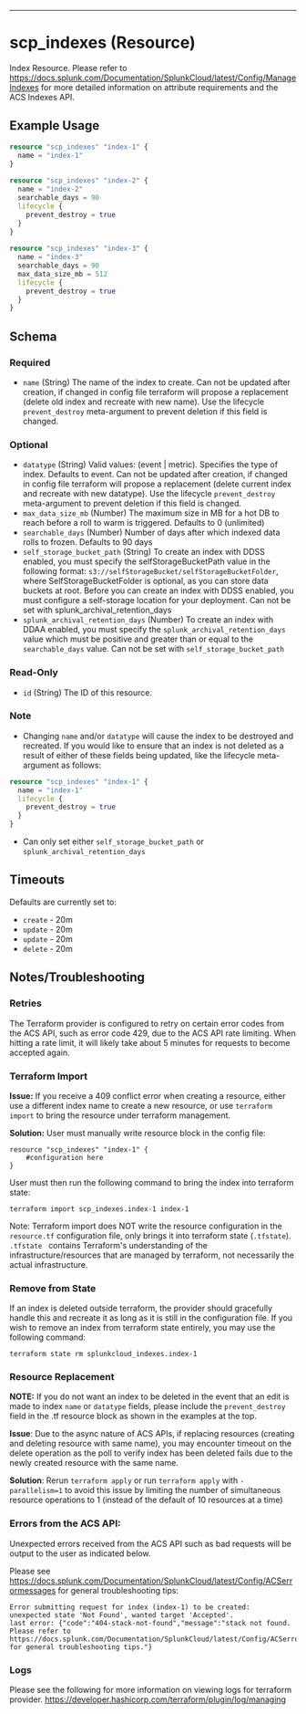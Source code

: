 --- 

# scp_indexes (Resource)

Index Resource. Please refer to https://docs.splunk.com/Documentation/SplunkCloud/latest/Config/ManageIndexes for more detailed information on attribute requirements and the ACS Indexes API.

## Example Usage

```terraform
resource "scp_indexes" "index-1" {
  name = "index-1"
}
 
resource "scp_indexes" "index-2" {
  name = "index-2"
  searchable_days = 90
  lifecycle {
    prevent_destroy = true
  }
}
 
resource "scp_indexes" "index-3" {
  name = "index-3"
  searchable_days = 90
  max_data_size_mb = 512
  lifecycle {
    prevent_destroy = true
  }
}
```

## Schema

### Required

- `name` (String) The name of the index to create. Can not be updated after creation, if changed in config file terraform will propose a replacement (delete old index and recreate with new name). Use the lifecycle `prevent_destroy` meta-argument to prevent deletion if this field is changed.

### Optional

-  `datatype` (String) Valid values: (event | metric). Specifies the type of index. Defaults to event. Can not be updated after creation, if changed in config file terraform will propose a replacement (delete current index and recreate with new datatype). Use the lifecycle `prevent_destroy` meta-argument to prevent deletion if this field is changed. 
-  `max_data_size_mb` (Number) The maximum size in MB for a hot DB to reach before a roll to warm is triggered. Defaults to 0 (unlimited)
-  `searchable_days` (Number) Number of days after which indexed data rolls to frozen. Defaults to 90 days
-  `self_storage_bucket_path` (String) To create an index with DDSS enabled, you must specify the selfStorageBucketPath value in the following format: `s3://selfStorageBucket/selfStorageBucketFolder`, where SelfStorageBucketFolder is optional, as you can store data buckets at root. Before you can create an index with DDSS enabled, you must configure a self-storage location for your deployment. Can not be set with splunk_archival_retention_days
-  `splunk_archival_retention_days` (Number) To create an index with DDAA enabled, you must specify the `splunk_archival_retention_days` value which must be positive and greater than or equal to the `searchable_days` value. Can not be set with `self_storage_bucket_path`

### Read-Only

- `id` (String) The ID of this resource.

### Note 
- Changing `name` and/or `datatype` will cause the index to be destroyed and recreated. If you would like to ensure that an index is not deleted as a result of either of these fields being updated, like the lifecycle meta-argument as follows: 
```terraform
resource "scp_indexes" "index-1" {
  name = "index-1"
  lifecycle {
    prevent_destroy = true
  }
}
``` 
- Can only set either `self_storage_bucket_path` or `splunk_archival_retention_days`

## Timeouts 
Defaults are currently set to:
- `create` -  20m
- `update` -  20m
- `update` -  20m
- `delete` -  20m 

## Notes/Troubleshooting 

### Retries 

The Terraform provider is configured to retry on certain error codes from the ACS API, such as error code 429, due 
to the ACS API rate limiting. When hitting a rate limit, it will likely take about 5 minutes for requests to become accepted again. 

### Terraform Import 
**Issue:** If you receive a 409 conflict error when creating a resource, either use a different index name to create a new resource, or use `terraform import` to bring
  the resource under terraform management. 

**Solution:** User must manually write resource block in the config file:
```
resource "scp_indexes" "index-1" {
    #configuration here
}
```

User must then run the following command to bring the index into terraform state: 

```terraform import scp_indexes.index-1 index-1```

Note: Terraform import does NOT write the resource configuration in the `resource.tf` configuration file, only brings it 
into terraform state (`.tfstate`). `.tfstate ` contains Terraform's understanding of the infrastructure/resources that are managed
by terraform, not necessarily the actual infrastructure. 
                
### Remove from State 
If an index is deleted outside terraform, the provider should gracefully handle this and recreate it as long as it is still in the configuration file. 
If you wish to remove an index from terraform state entirely, you may use the following command: 

``` terraform state rm splunkcloud_indexes.index-1 ```

### Resource Replacement 
**NOTE:** If you do not want an index to be deleted in the event that an edit is made to index `name` or `datatype` fields, please include the `prevent_destroy`
field in the .tf resource block as shown in the examples at the top. 

**Issue**: Due to the async nature of ACS APIs, if replacing resources (creating and deleting resource with same name), you may 
encounter timeout on the delete operation as the poll to verify index has been deleted fails due to the newly created resource 
with the same name. 

**Solution**: Rerun `terraform apply` or run `terraform apply` with `-parallelism=1` to avoid this issue by limiting the number of simultaneous resource operations to 1 (instead of the default of 10 resources at a time)
                          
### Errors from the ACS API: 
Unexpected errors received from the ACS API such as bad requests will be output to the user as indicated below. 

Please see https://docs.splunk.com/Documentation/SplunkCloud/latest/Config/ACSerrormessages for general troubleshooting tips: 

``` 
Error submitting request for index (index-1) to be created: 
unexpected state 'Not Found', wanted target 'Accepted'. 
last error: {"code":"404-stack-not-found","message":"stack not found. 
Please refer to https://docs.splunk.com/Documentation/SplunkCloud/latest/Config/ACSerrormessages 
for general troubleshooting tips."}
```

### Logs 
Please see the following for more information on viewing logs for terraform provider. https://developer.hashicorp.com/terraform/plugin/log/managing

